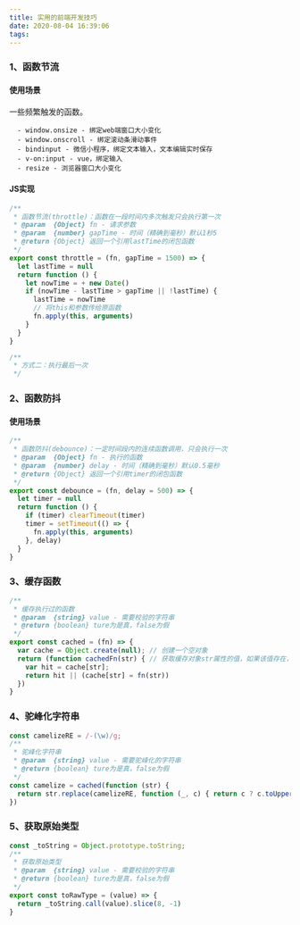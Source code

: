 ```yaml
---
title: 实用的前端开发技巧
date: 2020-08-04 16:39:06
tags:
---
```


### 1、函数节流
#### 使用场景
一些频繁触发的函数。

      - window.onsize - 绑定web端窗口大小变化
      - window.onscroll - 绑定滚动条滑动事件
      - bindinput - 微信小程序，绑定文本输入，文本编辑实时保存
      - v-on:input - vue，绑定输入
      - resize - 浏览器窗口大小变化
#### JS实现
```javascript
/**
 * 函数节流(throttle)：函数在一段时间内多次触发只会执行第一次
 * @param  {Object} fn - 请求参数
 * @param  {number} gapTime - 时间（精确到毫秒）默认1秒5
 * @return {Object} 返回一个引用lastTime的闭包函数
 */
export const throttle = (fn, gapTime = 1500) => {
  let lastTime = null
  return function () {
    let nowTime = + new Date()
    if (nowTime - lastTime > gapTime || !lastTime) {
      lastTime = nowTime
      // 将this和参数传给原函数
      fn.apply(this, arguments)
    }
  }
}

/**
 * 方式二：执行最后一次
 */

```
### 
### 2、函数防抖
#### 使用场景


```javascript
/**
 * 函数防抖(debounce)：一定时间段内的连续函数调用，只会执行一次
 * @param  {Object} fn - 执行的函数
 * @param  {number} delay - 时间（精确到毫秒）默认0.5毫秒
 * @return {Object} 返回一个引用timer的闭包函数
 */
export const debounce = (fn, delay = 500) => {
  let timer = null
  return function () {
    if (timer) clearTimeout(timer)
    timer = setTimeout(() => {
      fn.apply(this, arguments)
    }, delay)
  }
}
```
### 
### 3、缓存函数
```javascript
/**
 * 缓存执行过的函数
 * @param  {string} value - 需要校验的字符串
 * @return {boolean} ture为是真，false为假
 */
export const cached = (fn) => {
  var cache = Object.create(null); // 创建一个空对象
  return (function cachedFn(str) { // 获取缓存对象str属性的值，如果该值存在，直接返回，不存在调用一次fn，然后将结果存放到缓存对象中
    var hit = cache[str];
    return hit || (cache[str] = fn(str))
  })
} 
```
### 


### 4、驼峰化字符串
```javascript
const camelizeRE = /-(\w)/g;
/**
 * 驼峰化字符串
 * @param  {string} value - 需要驼峰化的字符串
 * @return {boolean} ture为是真，false为假
 */
const camelize = cached(function (str) {
  return str.replace(camelizeRE, function (_, c) { return c ? c.toUpperCase() : ''; })
})
```


### 5、获取原始类型
```javascript
const _toString = Object.prototype.toString;
/**
 * 获取原始类型
 * @param  {string} value - 需要校验的字符串
 * @return {boolean} ture为是真，false为假
 */
export const toRawType = (value) => {
  return _toString.call(value).slice(8, -1)
}
```





